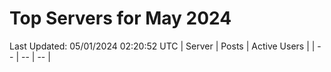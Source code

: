 # Top Servers for May 2024
Last Updated: 05/01/2024 02:20:52 UTC
| Server | Posts | Active Users |
| -- | -- | -- |
